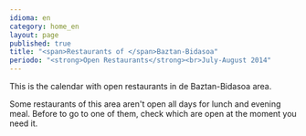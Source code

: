```yaml
---
idioma: en
category: home_en
layout: page
published: true
title: "<span>Restaurants of </span>Baztan-Bidasoa"
periodo: "<strong>Open Restaurants</strong><br>July-August 2014"
---
```


This is the calendar with open restaurants in de Baztan-Bidasoa area.

Some restaurants of this area aren't open all days for lunch and evening meal. Before to go to one of them, check which are open at the moment you need it.